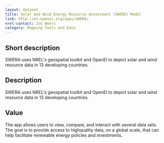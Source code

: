 ```yaml
---
layout: dataset
title: Solar and Wind Energy Resource Assessment (SWERA) Model  
link: http://en.openei.org/apps/SWERA/
nrel-contact: Jon Weers
category: Mapping Tools and Data
---
```


## Short description

SWERA uses NREL's geospatial toolkit and OpenEI to depict solar and wind resource data in 13 developing countries. 

## Description

SWERA uses NREL's geospatial toolkit and OpenEI to
depict solar and wind resource data in 13 developing
countries.

## Value

The app allows users to view, compare, and interact with
several data sets. The goal is to provide access to highquality
data, on a global scale, that can help facilitate
renewable energy policies and investments.

